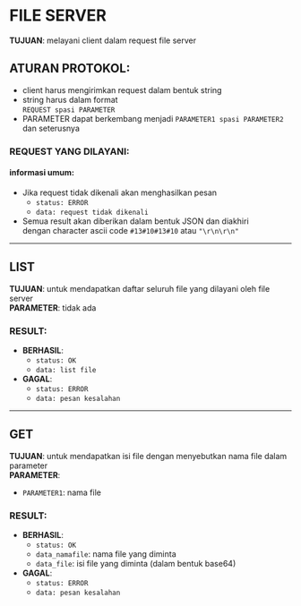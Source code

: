 # FILE SERVER

**TUJUAN**: melayani client dalam request file server

## ATURAN PROTOKOL:
- client harus mengirimkan request dalam bentuk string  
- string harus dalam format  
  `REQUEST spasi PARAMETER`  
- PARAMETER dapat berkembang menjadi `PARAMETER1 spasi PARAMETER2` dan seterusnya

### REQUEST YANG DILAYANI:
#### informasi umum:
- Jika request tidak dikenali akan menghasilkan pesan  
  - `status: ERROR`  
  - `data: request tidak dikenali`  
- Semua result akan diberikan dalam bentuk JSON dan diakhiri  
  dengan character ascii code `#13#10#13#10` atau `"\r\n\r\n"`

---

## LIST
**TUJUAN**: untuk mendapatkan daftar seluruh file yang dilayani oleh file server  
**PARAMETER**: tidak ada  

### RESULT:
- **BERHASIL**:
  - `status: OK`  
  - `data: list file`  
- **GAGAL**:
  - `status: ERROR`  
  - `data: pesan kesalahan`

---

## GET
**TUJUAN**: untuk mendapatkan isi file dengan menyebutkan nama file dalam parameter  
**PARAMETER**:
- `PARAMETER1`: nama file  

### RESULT:
- **BERHASIL**:
  - `status: OK`  
  - `data_namafile`: nama file yang diminta  
  - `data_file`: isi file yang diminta (dalam bentuk base64)  
- **GAGAL**:
  - `status: ERROR`  
  - `data: pesan kesalahan`
